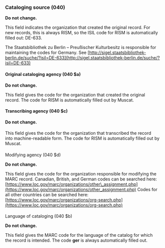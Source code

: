 ### Cataloging source (040)

**Do not change.**

This field indicates the organization that created the original record. For new records, this is always RISM, so the ISIL code for RISM is automatically filled out: DE-633.

The Staatsbibliothek zu Berlin – Preußischer Kulturbesitz is responsible for maintaining the codes for Germany. See [http://sigel.staatsbibliothek-berlin.de/suche/?isil=DE-633](http://sigel.staatsbibliothek-berlin.de/suche/?isil=DE-633)

#### Original cataloging agency (040 $a)

**Do not change.**

This field gives the code for the organization that created the original record. The code for RISM is automatically filled out by Muscat.

 

#### Transcribing agency (040 $c)

**Do not change.**

#### 

This field gives the code for the organization that transcribed the record into machine-readable form. The code for RISM is automatically filled out by Muscat.

####   
Modifying agency (040 $d)

**Do not change.**

This field gives the code for the organization responsible for modifying the MARC record. Canadian, British, and German codes can be searched here: [https://www.loc.gov/marc/organizations/other\_assignment.php](https://www.loc.gov/marc/organizations/other_assignment.php) Codes for all other countries can be searched here: [https://www.loc.gov/marc/organizations/org-search.php](https://www.loc.gov/marc/organizations/org-search.php)

####   
Language of cataloging (040 $b)

**Do not change.**

This field gives the MARC code for the language of the catalog for which the record is intended. The code **ger** is always automatically filled out.